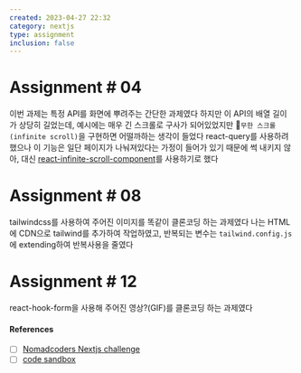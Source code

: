 ```yaml
---
created: 2023-04-27 22:32
category: nextjs
type: assignment
inclusion: false
---
```


# Assignment # 04
이번 과제는 특정 API를 화면에 뿌려주는 간단한 과제였다
하지만 이 API의 배열 길이가 상당히 길었는데, 예시에는 매우 긴 스크롤로 구사가 되어있었지만
`무한 스크롤(infinite scroll)`을 구현하면 어떨까하는 생각이 들었다
react-query를 사용하려 했으나 이 기능은 일단 페이지가 나눠져있다는 가정이 들어가 있기 때문에 썩 내키지 않아, 대신 [react-infinite-scroll-component](https://github.com/ankeetmaini/react-infinite-scroll-component#readme)를 사용하기로 했다

# Assignment # 08
tailwindcss를 사용하여 주어진 이미지를 똑같이 클론코딩 하는 과제였다
나는 HTML에 CDN으로 tailwind를 추가하여 작업하였고, 반복되는 변수는 `tailwind.config.js`에 extending하여 반복사용을 줄였다

# Assignment # 12
react-hook-form을 사용해 주어진 영상?(GIF)를 클론코딩 하는 과제였다







#### References
- [ ] [Nomadcoders Nextjs challenge](https://nomadcoders.co/carrot-challenge)
- [ ] [code sandbox](https://codesandbox.io/)